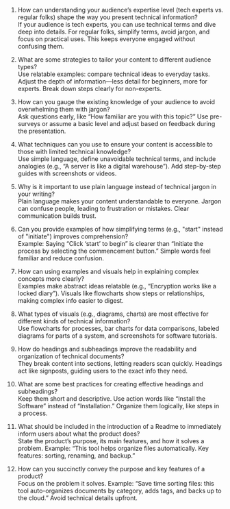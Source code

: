 1. How can understanding your audience’s expertise level (tech experts vs. regular folks) shape the way you present technical information?  
If your audience is tech experts, you can use technical terms and dive deep into details. For regular folks, simplify terms, avoid jargon, and focus on practical uses. This keeps everyone engaged without confusing them.  

2. What are some strategies to tailor your content to different audience types?  
Use relatable examples: compare technical ideas to everyday tasks. Adjust the depth of information—less detail for beginners, more for experts. Break down steps clearly for non-experts.  

3. How can you gauge the existing knowledge of your audience to avoid overwhelming them with jargon?  
Ask questions early, like “How familiar are you with this topic?” Use pre-surveys or assume a basic level and adjust based on feedback during the presentation.  

4. What techniques can you use to ensure your content is accessible to those with limited technical knowledge?  
Use simple language, define unavoidable technical terms, and include analogies (e.g., “A server is like a digital warehouse”). Add step-by-step guides with screenshots or videos.  

5. Why is it important to use plain language instead of technical jargon in your writing?  
Plain language makes your content understandable to everyone. Jargon can confuse people, leading to frustration or mistakes. Clear communication builds trust.  

6. Can you provide examples of how simplifying terms (e.g., "start" instead of "initiate") improves comprehension?  
Example: Saying “Click ‘start’ to begin” is clearer than “Initiate the process by selecting the commencement button.” Simple words feel familiar and reduce confusion.  

7. How can using examples and visuals help in explaining complex concepts more clearly?  
Examples make abstract ideas relatable (e.g., “Encryption works like a locked diary”). Visuals like flowcharts show steps or relationships, making complex info easier to digest.  

8. What types of visuals (e.g., diagrams, charts) are most effective for different kinds of technical information?  
Use flowcharts for processes, bar charts for data comparisons, labeled diagrams for parts of a system, and screenshots for software tutorials.  

9. How do headings and subheadings improve the readability and organization of technical documents?  
They break content into sections, letting readers scan quickly. Headings act like signposts, guiding users to the exact info they need.  

10. What are some best practices for creating effective headings and subheadings?  
Keep them short and descriptive. Use action words like “Install the Software” instead of “Installation.” Organize them logically, like steps in a process.  

11. What should be included in the introduction of a Readme to immediately inform users about what the product does?  
State the product’s purpose, its main features, and how it solves a problem. Example: “This tool helps organize files automatically. Key features: sorting, renaming, and backup.”  

12. How can you succinctly convey the purpose and key features of a product?  
Focus on the problem it solves. Example: “Save time sorting files: this tool auto-organizes documents by category, adds tags, and backs up to the cloud.” Avoid technical details upfront. 
